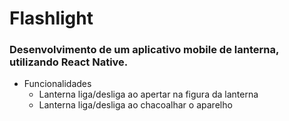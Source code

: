 # Flashlight
### Desenvolvimento de um aplicativo mobile de lanterna, utilizando React Native.

- Funcionalidades
  - Lanterna liga/desliga ao apertar na figura da lanterna
  - Lanterna liga/desliga ao chacoalhar o aparelho


